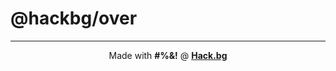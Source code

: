 # @hackbg/over

<div align="center">

---

Made with **#%&!** @ [**Hack.bg**](https://foss.hack.bg)

</div>
